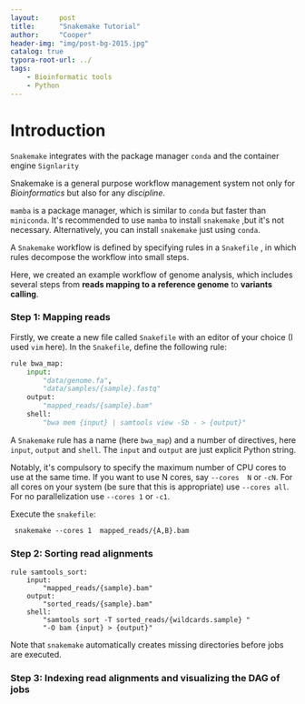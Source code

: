 ```yaml
---
layout:     post
title:      "Snakemake Tutorial"
author:     "Cooper"
header-img: "img/post-bg-2015.jpg"
catalog: true
typora-root-url: ../
tags:
    - Bioinformatic tools
    - Python
---
```


# Introduction

`Snakemake` integrates with the package manager `conda` and the container engine `Signlarity`

Snakemake is a general purpose workflow management system not only for *Bioinformatics* but also for any *discipline*.

`mamba` is a package manager, which is similar to `conda` but faster than `miniconda`. It's recommended to use `mamba` to install `snakemake` ,but it's not necessary. Alternatively, you can install `snakemake` just using `conda`.

A `Snakemake` workflow is defined by specifying rules in a `Snakefile` , in which rules decompose the workflow into small steps.

Here, we created an example workflow of genome analysis, which includes several steps from **reads mapping to a reference genome** to **variants calling**.

### Step 1: Mapping reads

Firstly, we create a new file called `Snakefile` with an editor of your choice (I used `vim` here). In the `Snakefile`, define the following rule:

```python
rule bwa_map:
    input:
        "data/genome.fa",
        "data/samples/{sample}.fastq"
    output:
        "mapped_reads/{sample}.bam"
    shell:
        "bwa mem {input} | samtools view -Sb - > {output}"
```

A `Snakemake` rule has a name (here `bwa_map`) and a number of directives, here `input`, `output` and `shell`. The `input` and `output`  are just explicit Python string.

Notably, it's compulsory to specify the maximum number of CPU cores to use at the same time. If you want to use N cores, say `--cores  N` or `-cN`. For all cores on your system (be sure that this is appropriate) use `--cores all`. For no parallelization use `--cores 1` or `-c1`.

Execute the `snakefile`:

```
 snakemake --cores 1  mapped_reads/{A,B}.bam
```



### Step 2: Sorting read alignments

```
rule samtools_sort:
    input:
        "mapped_reads/{sample}.bam"
    output:
        "sorted_reads/{sample}.bam"
    shell:
        "samtools sort -T sorted_reads/{wildcards.sample} "
        "-O bam {input} > {output}"
```

Note that `snakemake` automatically creates missing directories before jobs are executed.



### Step 3: Indexing read alignments and visualizing the DAG of jobs


